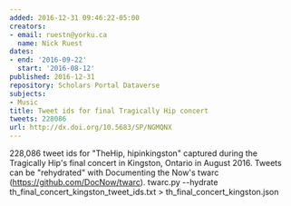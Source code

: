 ```yaml
---
added: 2016-12-31 09:46:22-05:00
creators:
- email: ruestn@yorku.ca
  name: Nick Ruest
dates:
- end: '2016-09-22'
  start: '2016-08-12'
published: 2016-12-31
repository: Scholars Portal Dataverse
subjects:
- Music
title: Tweet ids for final Tragically Hip concert
tweets: 228086
url: http://dx.doi.org/10.5683/SP/NGMQNX
---
```


228,086 tweet ids for "TheHip, hipinkingston" captured during the Tragically Hip's final concert in Kingston, Ontario in August 2016. Tweets can be "rehydrated" with Documenting the Now's twarc (https://github.com/DocNow/twarc). twarc.py --hydrate th_final_concert_kingston_tweet_ids.txt > th_final_concert_kingston.json
